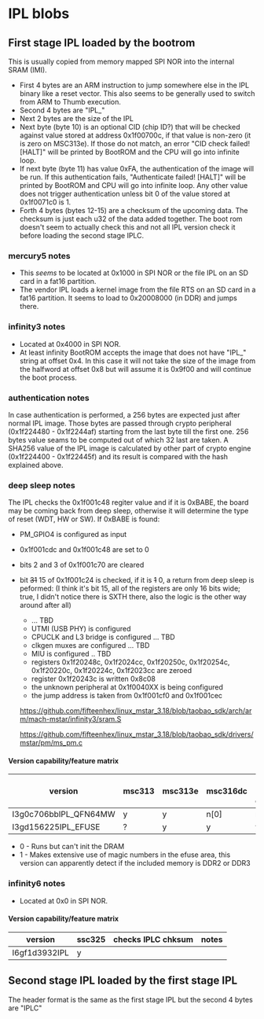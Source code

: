 # IPL blobs

## First stage IPL loaded by the bootrom

This is usually copied from memory mapped SPI NOR into the internal SRAM (IMI).

- First 4 bytes are an ARM instruction to jump somewhere else in the IPL binary like a reset vector.
   This also seems to be generally used to switch from ARM to Thumb execution.
- Second 4 bytes are "IPL_"
- Next 2 bytes are the size of the IPL
- Next byte (byte 10) is an optional CID (chip ID?) that will be checked against value stored at address 0x1f00700c, if that value is non-zero (it is zero on MSC313e). If those do not match, an error "CID check failed! [HALT]" will be printed by BootROM and the CPU will go into infinite loop.
- If next byte (byte 11) has value 0xFA, the authentication of the image will be run. If this authentication fails, "Authenticate failed! [HALT]" will be printed by BootROM and CPU will go into infinite loop. Any other value does not trigger authentication unless bit 0 of the value stored at 0x1f0071c0 is 1.
- Forth 4 bytes (bytes 12-15) are a checksum of the upcoming data. The checksum is just each u32 of the data added together. The boot rom doesn't seem to actually check this and not all IPL version check it before loading the second stage IPLC.

### mercury5 notes

- This *seems* to be located at 0x1000 in SPI NOR or the file IPL on an SD card in a fat16 partition.
- The vendor IPL loads a kernel image from the file RTS on an SD card in a fat16 partition. It seems to load to 0x20008000 (in DDR) and jumps there.

### infinity3 notes

- Located at 0x4000 in SPI NOR.
- At least infinity BootROM accepts the image that does not have "IPL_" string at offset 0x4. In this case it will not take the size of the image from the halfword at offset 0x8 but will assume it is 0x9f00 and will continue the boot process.

### authentication notes

In case authentication is performed, a 256 bytes are expected just after normal IPL image. Those bytes are passed through crypto peripheral (0x1f224480 - 0x1f2244af) starting from the last byte till the first one. 256 bytes value seams to be computed out of which 32 last are taken.
A SHA256 value of the IPL image is calculated by other part of crypto engine (0x1f224400 - 0x1f22445f) and its result is compared with the hash explained above.

### deep sleep notes

The IPL checks the 0x1f001c48 regiter value and if it is 0xBABE,
the board may be coming back from deep sleep, otherwise it will determine the type of reset (WDT, HW or SW). 
If 0xBABE is found:
* PM_GPIO4 is configured as input
* 0x1f001cdc and 0x1f001c48 are set to 0
* bits 2 and 3 of 0x1f001c70 are cleared
* bit ~~31~~ 15 of 0x1f001c24 is checked, if it is ~~1~~ 0, a return from deep sleep is peformed: (I think it's bit 15, all of the registers are only 16 bits wide; true, I didn't notice there is SXTH there, also the logic is the other way around after all)
  * ... TBD
  * UTMI (USB PHY) is configured
  * CPUCLK and L3 bridge is configured ... TBD
  * clkgen muxes are configured ... TBD
  * MIU is configured .. TBD
  * registers 0x1f20248c, 0x1f2024cc, 0x1f20250c, 0x1f20254c, 0x1f20220c, 0x1f20224c, 0x1f2023cc are zeroed
  * register 0x1f20243c is written 0x8c08
  * the unknown peripheral at 0x1f0040XX is being configured
  * the jump address is taken from 0x1f001cf0 and 0x1f001cec
  
  https://github.com/fifteenhex/linux_mstar_3.18/blob/taobao_sdk/arch/arm/mach-mstar/infinity3/sram.S
  
  https://github.com/fifteenhex/linux_mstar_3.18/blob/taobao_sdk/drivers/mstar/pm/ms_pm.c

#### Version capability/feature matrix

| version               | msc313 | msc313e | msc316dc | checks IPLC chksum | notes |
|-----------------------|--------|---------|----------|--------------------|-------|
| I3g0c706bbIPL_QFN64MW | y      | y       | n[0]     | n                  |       |
| I3gd156225IPL_EFUSE   | ?      | y       | y        | y                  |[1]    |

- 0 - Runs but can't init the DRAM
- 1 - Makes extensive use of magic numbers in the efuse area, this version can apparently
      detect if the included memory is DDR2 or DDR3

### infinity6 notes

- Located at 0x0 in SPI NOR.

#### Version capability/feature matrix

| version               | ssc325 | checks IPLC chksum | notes |
|-----------------------|--------|--------------------|-------|
| I6gf1d3932IPL         | y      |                    |       |

## Second stage IPL loaded by the first stage IPL

The header format is the same as the first stage IPL but the second 4 bytes are "IPLC"




